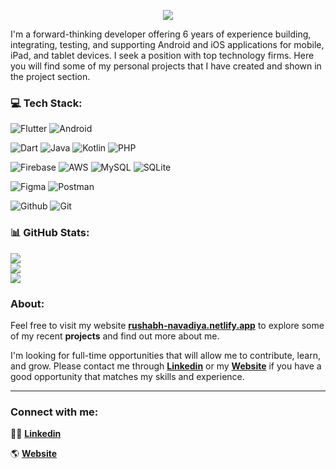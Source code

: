 

<p align="center">
  <img src="https://readme-typing-svg.herokuapp.com?font=roboto&color=ff661b&size=25&duration=3000&center=true&vCenter=true&width=550&height=70&lines=Hey+There+👋,+I'm+Rushabh;Senior+Frontend+Developer;Loves+To+Build+Projects+🛠;A+Problem+Solver+🕵;">
</p>



I'm a forward-thinking developer offering 6 years of experience building, integrating, testing, and supporting Android and iOS applications for mobile, iPad, and tablet devices. I seek a position with top technology firms.
Here you will find some of my personal projects that I have created and shown in the project section.



### 💻 Tech Stack:

![Flutter](https://img.shields.io/badge/Flutter-%2302569B.svg?style=for-the-badge&logo=Android&logoColor=white) ![Android](https://img.shields.io/badge/Android-%23a4c639.svg?style=for-the-badge&logo=Android&logoColor=white)

![Dart](https://img.shields.io/badge/dart-%230175C2.svg?style=for-the-badge&logo=dart&logoColor=white) ![Java](https://img.shields.io/badge/java-%23ED8B00.svg?style=for-the-badge&logo=java&logoColor=white) ![Kotlin](https://img.shields.io/badge/kotlin-%230095D5.svg?style=for-the-badge&logo=kotlin&logoColor=white) ![PHP](https://img.shields.io/badge/php-%23777BB4.svg?style=for-the-badge&logo=php&logoColor=white) 

![Firebase](https://img.shields.io/badge/firebase-%23039BE5.svg?style=for-the-badge&logo=firebase) ![AWS](https://img.shields.io/badge/AWS-%23FF9900.svg?style=for-the-badge&logo=amazon-aws&logoColor=white) ![MySQL](https://img.shields.io/badge/mysql-%2300f.svg?style=for-the-badge&logo=mysql&logoColor=white) ![SQLite](https://img.shields.io/badge/sqlite-%2307405e.svg?style=for-the-badge&logo=sqlite&logoColor=white) 	

![Figma](https://img.shields.io/badge/figma-%23F24E1E.svg?style=for-the-badge&logo=figma&logoColor=white) ![Postman](https://img.shields.io/badge/Postman-FF6C37?style=for-the-badge&logo=postman&logoColor=white)

![Github](https://img.shields.io/badge/github-%23171515.svg?style=for-the-badge&logo=Github&logoColor=white) ![Git](https://img.shields.io/badge/git-EB3937?style=for-the-badge&logo=git&logoColor=white)


### 📊 GitHub Stats:

![](https://github-readme-stats.vercel.app/api?username=rushabhnavadiya&theme=dark&hide_border=false&include_all_commits=false&count_private=false)<br/>
![](https://github-readme-streak-stats.herokuapp.com/?user=rushabhnavadiya&theme=dark&hide_border=false)<br/>
![](https://github-readme-stats.vercel.app/api/top-langs/?username=rushabhnavadiya&theme=dark&hide_border=false&include_all_commits=false&count_private=false&layout=compact)




### About:

Feel free to visit my website **[rushabh-navadiya.netlify.app](https://rushabh-navadiya.netlify.app)** to explore some of my recent **projects** and find out more about me.

I'm looking for full-time opportunities that will allow me to contribute, learn, and grow. Please contact me through **[Linkedin](https://linkedin.com/in/rushabh-navadiya)** or my **[Website](https://rushabh-navadiya.netlify.app)** if you have a good opportunity that matches my skills and experience.

---

### Connect with me:

👨‍💼 **[Linkedin](https://linkedin.com/in/rushabh-navadiya)**

🌎 **[Website](https://rushabh-navadiya.netlify.app)**

